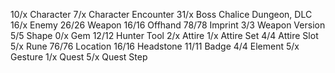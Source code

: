 10/x    Character
7/x     Character Encounter
31/x    Boss                    Chalice Dungeon, DLC
16/x    Enemy
26/26   Weapon
16/16   Offhand
78/78   Imprint
3/3     Weapon Version
5/5     Shape
0/x     Gem
12/12   Hunter Tool
2/x     Attire
1/x     Attire Set
4/4     Attire Slot
5/x     Rune
76/76   Location
16/16   Headstone
11/11   Badge
4/4     Element
5/x     Gesture
1/x     Quest
5/x     Quest Step
